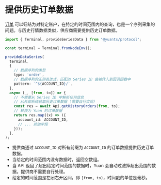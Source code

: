 # 提供历史订单数据

[订单](../basics/what-is-order) 可以归结为对特定账户，在特定的时间范围内的查询，也是一个序列采集的问题。与历史行情数据类似，供应商需要提供历史订单数据。

```ts
import { Terminal, provideSeriesData } from '@yuants/protocol';

const terminal = Terminal.fromNodeEnv();

provideDataSeries(
  terminal,
  {
    // 数据序列的类型
    type: 'order',
    // 数据序列的正则表达式，匹配的 Series ID 会被传入到回调函数中
    pattern: `^${ACCOUNT_ID}/`,
  },
  async (_, [from, to]) => {
    // 不需要从 Series ID 中解析任何信息
    // 从外部系统获取历史订单数据 (需要自行实现)
    const res = await Api.getHistoryOrders(from, to);
    // 转换为 Yuan 的订单数据
    return res.map((x) => ({
      account_id: ACCOUNT_ID,
      // ... 其他字段
    }));
  },
);
```

- 提供商通过 `ACCOUNT_ID` 对所有前缀为 `ACCOUNT_ID` 的订单数据提供历史订单数据。
- 当给定的时间范围内没有数据时，返回空数组。
- 当 API 返回了超出给定时间范围的数据时，Yuan 会自动过滤掉超出范围的数据。提供商不需要自行处理。
- 给定的时间范围是左闭右开区间，即 `[from, to)`，时间戳的单位是毫秒。
